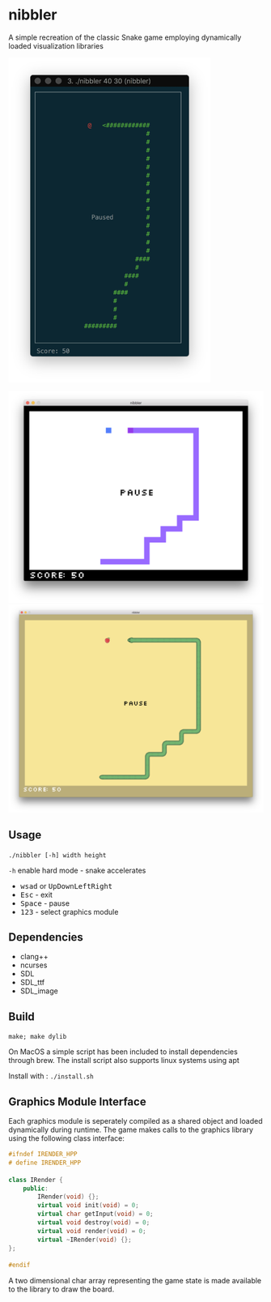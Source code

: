 # nibbler
A simple recreation of the classic Snake game employing dynamically loaded visualization libraries

<img src='img/render1.png' alt='render style 1' width='400'/>

![render style 2](img/render2.png)
![render style 3](img/render3.png)

## Usage
`./nibbler [-h] width height`

`-h` enable hard mode - snake accelerates

 * <kbd>wsad</kbd> or <kbd>Up</kbd><kbd>Down</kbd><kbd>Left</kbd><kbd>Right</kbd>
 * <kbd>Esc</kbd> - exit
 * <kbd>Space</kbd> - pause
 * <kbd>1</kbd><kbd>2</kbd><kbd>3</kbd> - select graphics module

## Dependencies
 * clang++
 * ncurses
 * SDL
 * SDL_ttf
 * SDL_image

## Build
`make; make dylib`

On MacOS a simple script has been included to install dependencies through brew.
The install script also supports linux systems using apt

Install with : `./install.sh`

## Graphics Module Interface
Each graphics module is seperately compiled as a shared object and loaded dynamically during runtime. The game makes calls to the graphics library using the following class interface:

```c++
#ifndef IRENDER_HPP
# define IRENDER_HPP

class IRender {
	public:
		IRender(void) {};
		virtual void init(void) = 0;
		virtual char getInput(void) = 0;
		virtual void destroy(void) = 0;
		virtual void render(void) = 0;
		virtual ~IRender(void) {};
};

#endif
```
A two dimensional char array representing the game state is made available to the library to draw the board.
